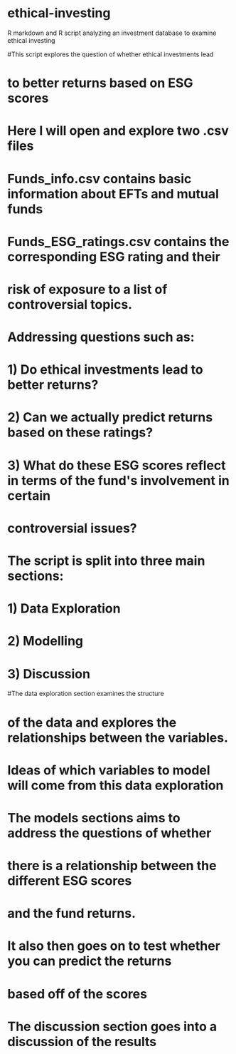 # ethical-investing
R markdown and R script analyzing an investment database to examine ethical investing

#This script explores the question of whether ethical investments lead
# to better returns based on ESG scores

# Here I will open and explore two .csv files
# Funds_info.csv contains basic information about EFTs and mutual funds
# Funds_ESG_ratings.csv contains the corresponding ESG rating and their
# risk of exposure to a list of controversial topics.

# Addressing questions such as: 
# 1) Do ethical investments lead to better returns?
# 2) Can we actually predict returns based on these ratings?
# 3) What do these ESG scores reflect in terms of the fund's involvement in certain
# controversial issues?

# The script is split into three main sections:
# 1) Data Exploration
# 2) Modelling
# 3) Discussion

#The data exploration section examines the structure
# of the data and explores the relationships between the variables.
# Ideas of which variables to model will come from this data exploration

# The models sections aims to address the questions of whether 
# there is a relationship between the different ESG scores
# and the fund returns. 

# It also then goes on to test whether you can predict the returns
# based off of the scores

# The discussion section goes into a discussion of the results
